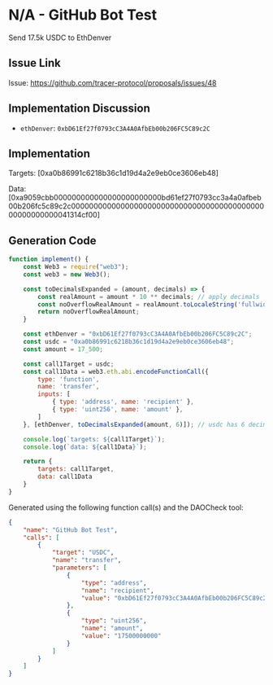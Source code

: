 # N/A - GitHub Bot Test
Send 17.5k USDC to EthDenver

## Issue Link
Issue: https://github.com/tracer-protocol/proposals/issues/48

## Implementation Discussion
- `ethDenver`: `0xbD61Ef27f0793cC3A4A0AfbEb00b206FC5C89c2C`

## Implementation
Targets: [0xa0b86991c6218b36c1d19d4a2e9eb0ce3606eb48]

Data: [0xa9059cbb000000000000000000000000bd61ef27f0793cc3a4a0afbeb00b206fc5c89c2c000000000000000000000000000000000000000000000000000000041314cf00]

## Generation Code
```javascript
function implement() {
    const Web3 = require("web3");
    const web3 = new Web3();

    const toDecimalsExpanded = (amount, decimals) => {
        const realAmount = amount * 10 ** decimals; // apply decimals
        const noOverflowRealAmount = realAmount.toLocaleString('fullwide', {useGrouping:false}); // return str (to prevent overflow) & remove scientific notation
        return noOverflowRealAmount;
    }

    const ethDenver = "0xbD61Ef27f0793cC3A4A0AfbEb00b206FC5C89c2C";
    const usdc = "0xa0b86991c6218b36c1d19d4a2e9eb0ce3606eb48";
    const amount = 17_500;

    const call1Target = usdc;
    const call1Data = web3.eth.abi.encodeFunctionCall({
        type: 'function',
        name: 'transfer',
        inputs: [
            { type: 'address', name: 'recipient' },
            { type: 'uint256', name: 'amount' },
        ]
    }, [ethDenver, toDecimalsExpanded(amount, 6)]); // usdc has 6 decimals

    console.log(`targets: ${call1Target}`);
    console.log(`data: ${call1Data}`);

    return {
        targets: call1Target,
        data: call1Data
    }
}
```

Generated using the following function call(s) and the DAOCheck tool:
```json
{
    "name": "GitHub Bot Test",
    "calls": [
        {
            "target": "USDC",
            "name": "transfer",
            "parameters": [
                {
                    "type": "address",
                    "name": "recipient",
                    "value": "0xbD61Ef27f0793cC3A4A0AfbEb00b206FC5C89c2C"
                },
                {
                    "type": "uint256",
                    "name": "amount",
                    "value": "17500000000"
                }
            ]
        }
    ]
}
```